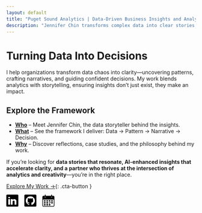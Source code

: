 ```yaml
---
layout: default
title: "Puget Sound Analytics | Data-Driven Business Insights and Analytics"
description: "Jennifer Chin transforms complex data into clear stories that drive confident decisions. Data storytelling, visualization, and AI-enhanced analytics—delivered with clarity and creativity."
---
```


# Turning Data Into Decisions  

I help organizations transform data chaos into clarity—uncovering patterns, crafting narratives, and guiding confident decisions. My work blends analytics with storytelling, ensuring insights don’t just exist, they make an impact.  

## Explore the Framework  
- **[Who](/who/)** – Meet Jennifer Chin, the data storyteller behind the insights.
- **[What](/what/)** – See the framework I deliver: Data → Pattern → Narrative → Decision.
- **[Why](/why/)** – Discover reflections, case studies, and the philosophy behind my work.

If you’re looking for **data stories that resonate, AI-enhanced insights that accelerate clarity, and a partner who thrives at the intersection of analytics and creativity**—you’re in the right place.  

[Explore My Work →](/why/){: .cta-button }
<div style="display: flex; flex-wrap: wrap; gap: 0rem; align-items: center; margin-top: 0rem;">
 <div class="social-icons" style="display: flex; gap: 1rem;">
    <a href="https://linkedin.com/in/jennchin" target="_blank" aria-label="LinkedIn profile for Jennifer Chin">
      <img src="/assets/images/social/linkedin.png" alt="LinkedIn profile: Jenn Chin" style="height: 32px;" />
    </a>
    <a href="https://github.com/SheHasMoxie" target="_blank" aria-label="GitHub profile for Jenn Chin (SheHasMoxie)">
      <img src="/assets/images/social/github.png" alt="GitHub profile: Jenn Chin" style="height: 32px;" />
    </a>
    <a href="https://cal.com/jennchin" target="_blank" aria-label="Schedule a meeting with Jennifer Chin">
      <img src="/assets/images/social/calendar.png" alt="Schedule a chat with Jennifer Chin" style="height: 32px;" />
    </a>
  </div>
</div>

